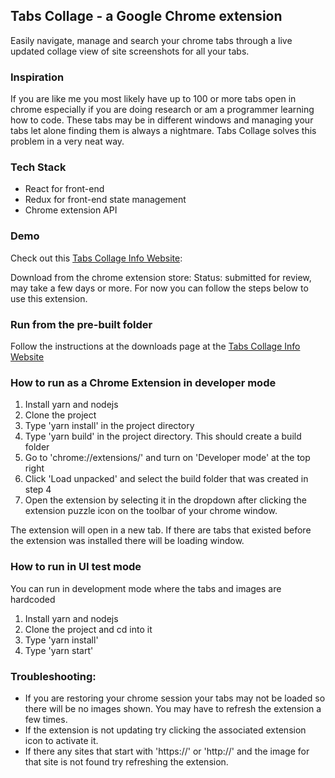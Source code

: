 ## Tabs Collage - a Google Chrome extension
Easily navigate, manage and search your chrome tabs through a live 
updated collage view of site screenshots for all your tabs.

### Inspiration
If you are like me you most likely have up to 100 or more tabs open in chrome especially if you are doing research or am a programmer learning how to code. These tabs may be in different windows and managing your tabs let alone finding them is always a nightmare. Tabs Collage solves this problem in a very neat way.

### Tech Stack
- React for front-end
- Redux for front-end state management
- Chrome extension API

### Demo
Check out this [Tabs Collage Info Website](https://professorx737.github.io/tabs-collage-info):

Download from the chrome extension store:
Status: submitted for review, may take a few days or more.
For now you can follow the steps below to use this extension.

### Run from the pre-built folder
Follow the instructions at the downloads page at the [Tabs Collage Info Website](https://professorx737.github.io/tabs-collage-info/#/download)

### How to run as a Chrome Extension in developer mode
1. Install yarn and nodejs
2. Clone the project
3. Type 'yarn install' in the project directory
4. Type 'yarn build' in the project directory. This should create a build folder
5. Go to 'chrome://extensions/' and turn on 'Developer mode' at the top right
6. Click 'Load unpacked' and select the build folder that was created in step 4
7. Open the extension by selecting it in the dropdown after clicking the extension puzzle icon on the toolbar of your chrome window.

The extension will open in a new tab. If there are tabs that existed before the extension was installed there will be loading window.

### How to run in UI test mode
You can run in development mode where the tabs and images are hardcoded
1. Install yarn and nodejs
2. Clone the project and cd into it
3. Type 'yarn install'
4. Type 'yarn start'

### Troubleshooting:
- If you are restoring your chrome session your tabs may not be loaded so there will be no images shown. You may have to refresh the extension a few times.
- If the extension is not updating try clicking the associated extension icon to activate it.
- If there any sites that start with 'https://' or 'http://' and the image for that site is not found try refreshing the extension.